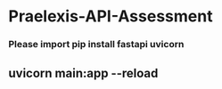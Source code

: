 # Praelexis-API-Assessment

### Please import pip install fastapi uvicorn

## uvicorn main:app --reload
